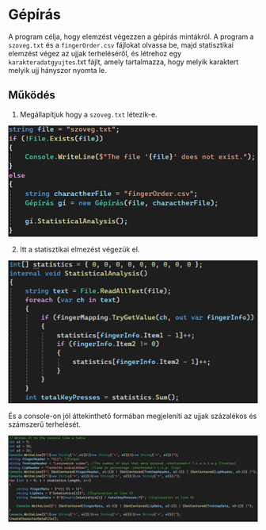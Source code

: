 # Gépírás
A program célja, hogy elemzést végezzen a gépírás mintákról. A program a `szoveg.txt` és a `fingerOrder.csv` fájlokat olvassa be, majd statisztikai elemzést végez az ujjak terheléséről, és létrehoz egy `karakteradatgyujtes`.txt fájlt, amely tartalmazza, hogy melyik karaktert melyik ujj hányszor nyomta le.
## Működés
1. Megállapítjuk hogy a `szoveg.txt` létezik-e.

![](ifExistTextFileCode.png)

2. Itt a statisztikai elmezést végezük el.

![](StatisztikaKíszámolásaCode.png)

És a console-on jól áttekinthető formában megjeleníti az ujjak százalékos és számszerű terhelését.

![](TáblázatosanKiírjaÉsSzázalékbanIsMegedjaAzUjjakTerhelését.png)

